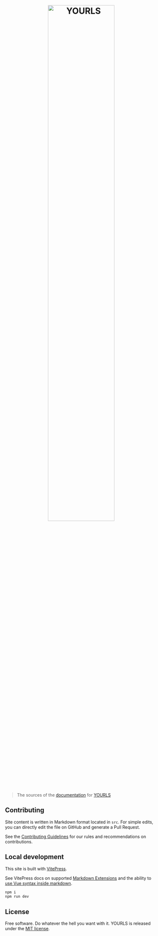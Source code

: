 <h1 align="center">
  <a href="https://yourls.org">
    <img src="src/public/yourls-docs-logo.png" width=66% alt="YOURLS">
  </a>
</h1>

> The sources of the [documentation](https://docs.yourls.org) for [YOURLS](https://yourls.org)

## Contributing

Site content is written in Markdown format located in `src`. For simple edits, you can directly edit the file on GitHub
and generate a Pull Request.

See the [Contributing Guidelines](https://github.com/YOURLS/.github/blob/master/CONTRIBUTING.md) for our rules and
recommendations on contributions.

## Local development

This site is built with [VitePress](https://github.com/vuejs/vitepress).

See VitePress docs on supported [Markdown Extensions](https://vitepress.vuejs.org/guide/markdown.html) and the ability
to [use Vue syntax inside markdown](https://vitepress.vuejs.org/guide/using-vue.html).

```bash
npm i
npm run dev
```

## License

Free software. Do whatever the hell you want with it.
YOURLS is released under the [MIT license](LICENSE).

